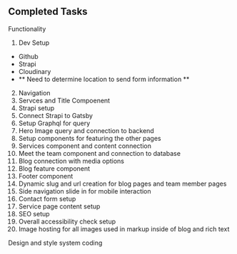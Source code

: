 ## Completed Tasks

Functionality
1. Dev Setup
  - Github
  - Strapi
  - Cloudinary
  - ** Need to determine location to send form information **
2. Navigation
3. Servces and Title Compoenent
4. Strapi setup
5. Connect Strapi to Gatsby
6. Setup Graphql for query
7. Hero Image query and connection to backend
8. Setup components for featuring the other pages
9. Services component and content connection
10. Meet the team component and connection to database
11. Blog connection with media options
12. Blog feature component
13. Footer component
14. Dynamic slug and url creation for blog pages and team member pages
15. Side navigation slide in for mobile interaction
16. Contact form setup
17. Service page content setup
18. SEO setup
19. Overall accessibility check setup
20. Image hosting for all images used in markup inside of blog and rich text

Design and style system coding
